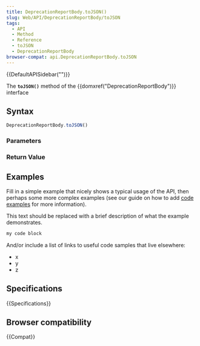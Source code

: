 ```yaml
---
title: DeprecationReportBody.toJSON()
slug: Web/API/DeprecationReportBody/toJSON
tags:
  - API
  - Method
  - Reference
  - toJSON
  - DeprecationReportBody
browser-compat: api.DeprecationReportBody.toJSON
---
```

{{DefaultAPISidebar("")}}

The **`toJSON()`** method of the {{domxref("DeprecationReportBody")}} interface 

## Syntax

```js
DeprecationReportBody.toJSON()
```

### Parameters



### Return Value



## Examples

Fill in a simple example that nicely shows a typical usage of the API, then perhaps some more complex examples (see our guide on how to add [code examples](/en-US/docs/MDN/Contribute/Structures/Code_examples) for more information).

This text should be replaced with a brief description of what the example demonstrates.

```js
my code block
```

And/or include a list of links to useful code samples that live elsewhere:

*   x
*   y
*   z

## Specifications

{{Specifications}}

## Browser compatibility

{{Compat}}

